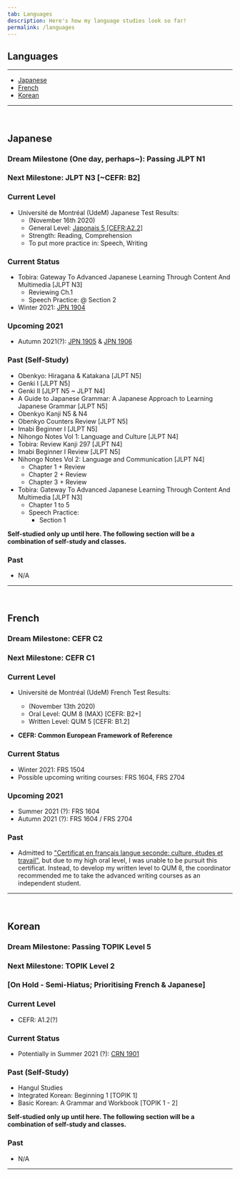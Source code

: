 ```yaml
---
tab: Languages
description: Here's how my language studies look so far!
permalink: /languages
---
```


## Languages

---

- [Japanese](#japanese)
- [French](#french)
- [Korean](#korean)

---

 
## Japanese
### Dream Milestone (One day, perhaps~): Passing JLPT N1
### Next Milestone: JLPT N3 [~CEFR: B2]

### Current Level
- Université de Montréal (UdeM) Japanese Test Results:
	- (November 16th 2020)
	- General Level: [Japonais 5 [CEFR:A2.2]](https://centre-de-langues.umontreal.ca/cours-et-horaires/cours/japonais/#c109338)
	- Strength: Reading, Comprehension
	- To put more practice in: Speech, Writing

### Current Status
- Tobira: Gateway To Advanced Japanese Learning Through Content And Multimedia [JLPT N3]
  - Reviewing Ch.1
  - Speech Practice: @ Section 2
- Winter 2021: [JPN 1904](https://admission.umontreal.ca/cours-et-horaires/cours/jpn-1904/)

### Upcoming 2021
- Autumn 2021(?): [JPN 1905](https://admission.umontreal.ca/cours-et-horaires/cours/jpn-1905/) & [JPN 1906](https://admission.umontreal.ca/cours-et-horaires/cours/jpn-1906/)

### Past (Self-Study)
- Obenkyo: Hiragana & Katakana [JLPT N5]
- Genki I [JLPT N5]
- Genki II [JLPT N5 ~ JLPT N4]
- A Guide to Japanese Grammar: A Japanese Approach to Learning Japanese Grammar [JLPT N5]
- Obenkyo Kanji N5 & N4
- Obenkyo Counters Review [JLPT N5]
- Imabi Beginner I [JLPT N5]
- Nihongo Notes Vol 1: Language and Culture [JLPT N4]
- Tobira: Review Kanji 297 [JLPT N4]
- Imabi Beginner I Review [JLPT N5]
- Nihongo Notes Vol 2: Language and Communication [JLPT N4]
  - Chapter 1 + Review
  - Chapter 2 + Review
  - Chapter 3 + Review
- Tobira: Gateway To Advanced Japanese Learning Through Content And Multimedia [JLPT N3]
  - Chapter 1 to 5
  - Speech Practice: 
    - Section 1
    
**Self-studied only up until here. The following section will be a combination of self-study and classes.**

### Past
- N/A

---

 
## French
### Dream Milestone: CEFR C2
### Next Milestone: CEFR C1

### Current Level
- Université de Montréal (UdeM) French Test Results:
  - (November 13th 2020)
  - Oral Level: QUM 8 (MAX) [CEFR: B2+]
  - Written Level: QUM 5 [CEFR: B1.2]

- **CEFR: Common European Framework of Reference**

### Current Status
- Winter 2021: FRS 1504
- Possible upcoming writing courses: FRS 1604, FRS 2704

### Upcoming 2021
- Summer 2021 (?): FRS 1604
- Autumn 2021 (?): FRS 1604 / FRS 2704

### Past
- Admitted to ["Certificat en français langue seconde: culture, études et travail"](https://admission.umontreal.ca/programmes/certificat-en-francais-langue-seconde-culture-etudes-et-travail/presentation/), but due to my high oral level, I was unable to be pursuit this certificat. Instead, to develop my written level to QUM 8, the coordinator recommended me to take the advanced writing courses as an independent student.

---
 

## Korean
### Dream Milestone: Passing TOPIK Level 5 
### Next Milestone: TOPIK Level 2
### [On Hold - Semi-Hiatus; Prioritising French & Japanese]

### Current Level
- CEFR: A1.2(?)

### Current Status
- Potentially in Summer 2021 (?): [CRN 1901](https://admission.umontreal.ca/cours-et-horaires/cours/crn-1901/)

### Past (Self-Study)
- Hangul Studies
- Integrated Korean: Beginning 1 [TOPIK 1]
- Basic Korean: A Grammar and Workbook [TOPIK 1 - 2]

**Self-studied only up until here. The following section will be a combination of self-study and classes.**
### Past
- N/A

---

 

